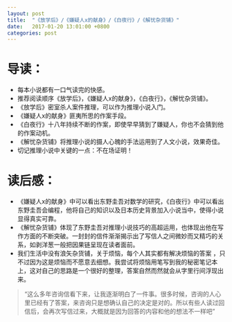 ```yaml
---
layout: post
title:  "《放学后》/《嫌疑人x的献身》/《白夜行》/《解忧杂货铺》"
date:   2017-01-20 13:01:00 +0800
categories: post
---
```

# 导读：
* 每本小说都有一口气读完的快感。
* 推荐阅读顺序《放学后》，《嫌疑人x的献身》，《白夜行》，《解忧杂货铺》。
* 《放学后》密室杀人案件推理，可以作为推理小说入门。
* 《嫌疑人x的献身》匪夷所思的作案手段。
* 《白夜行》十八年持续不断的作案，即使早早猜到了嫌疑人，你也不会猜到他的作案动机。
* 《解忧杂货铺》将推理小说的摄人心魄的手法运用到了人文小说，效果奇佳。
* 切记推理小说中关键的一点：不在场证明！

# 读后感：
* 《嫌疑人x的献身》中可以看出东野圭吾对数学的研究，《白夜行》中可以看出东野圭吾会编程，他将自己的知识以及日本历史背景加入小说当中，使得小说显得真实可靠。
* 《解忧杂货铺》体现了东野圭吾对推理小说技巧的高超运用，也体现出他在写作方面的不断突破。一封封的信件渐渐揭示出了写信人之间微妙而又精巧的关系，如剥洋葱一般把因果链呈现在读者面前。
* 我们生活中没有浪矢杂货铺，关于烦恼，每个人其实都有解决烦恼的答案 ，只不过因为这是烦恼而不愿意去细想。我尝试将烦恼用笔写到我的秘密笔记本上，这对自己的思路是一个很好的整理，答案自然而然就会从字里行间浮现出来。

>“这么多年咨询信看下来，让我逐渐明白了一件事。很多时候，咨询的人心里已经有了答案，来咨询只是想确认自己的决定是对的。所以有些人读过回信后，会再次写信过来，大概就是因为回答的内容和他的想法不一样吧”